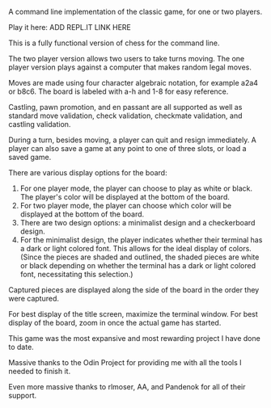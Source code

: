 A command line implementation of the classic game, for one or two players.

Play it here: ADD REPL.IT LINK HERE

This is a fully functional version of chess for the command line.

The two player version allows two users to take turns moving.
The one player version plays against a computer that makes random legal moves.

Moves are made using four character algebraic notation, for example a2a4 or b8c6.
The board is labeled with a-h and 1-8 for easy reference.

Castling, pawn promotion, and en passant are all supported as well as standard
move validation, check validation, checkmate validation, and castling validation.

During a turn, besides moving, a player can quit and resign immediately.
A player can also save a game at any point to one of three slots, or load a saved game.

There are various display options for the board:

1) For one player mode, the player can choose to play as white or black.
    The player's color will be displayed at the bottom of the board.
2) For two player mode, the player can choose which color will be displayed
    at the bottom of the board.
3) There are two design options: a minimalist design and a checkerboard design.
4) For the minimalist design, the player indicates whether their terminal has a dark
    or light colored font. This allows for the ideal display of colors. (Since the
    pieces are shaded and outlined, the shaded pieces are white or black depending
    on whether the terminal has a dark or light colored font, necessitating this
    selection.)

Captured pieces are displayed along the side of the board in the order they were captured.

For best display of the title screen, maximize the terminal window.
For best display of the board, zoom in once the actual game has started.

This game was the most expansive and most rewarding project I have done to date.

Massive thanks to the Odin Project for providing me with all the tools I needed to finish it.

Even more massive thanks to rlmoser, AA, and Pandenok for all of their support.
